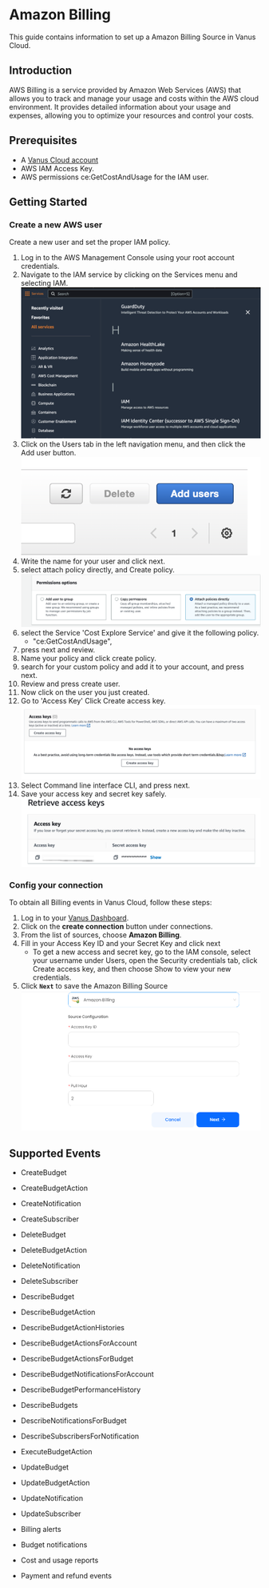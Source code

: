# Amazon Billing

This guide contains information to set up a Amazon Billing Source in Vanus Cloud.

## Introduction

AWS Billing is a service provided by Amazon Web Services (AWS) that allows you to track and manage your usage and costs within the AWS cloud environment. It provides detailed information about your usage and expenses, allowing you to optimize your resources and control your costs.

## Prerequisites

- A [Vanus Cloud account](https://cloud.vanus.ai)
- AWS IAM Access Key.
- AWS permissions ce:GetCostAndUsage for the IAM user.

## Getting Started

### Create a new AWS user
Create a new user and set the proper IAM policy.
1. Log in to the AWS Management Console using your root account credentials.
2. Navigate to the IAM service by clicking on the Services menu and selecting IAM.
![](content/user-guides/connector-guides/source/amazon-billing/images/findIAM.png)
3. Click on the Users tab in the left navigation menu, and then click the Add user button.
![](content/user-guides/connector-guides/source/amazon-billing/images/AddUser.png)
4. Write the name for your user and click next.
5. select attach policy directly, and Create policy.
![](content/user-guides/connector-guides/source/amazon-billing/images/permissionoption.png)
6. select the Service 'Cost Explore Service' and give it the following policy.
   - "ce:GetCostAndUsage",
7. press next and review.
8. Name your policy and click create policy.
9. search for your custom policy and add it to your account, and press next.
10. Review and press create user.
11. Now click on the user you just created.
12. Go to 'Access Key' Click Create access key.
![](content/user-guides/connector-guides/source/amazon-billing/images/createAccesskey.png)
13. Select Command line interface CLI, and press next.
14. Save your access key and secret key safely.
![](content/user-guides/connector-guides/source/amazon-billing/images/img.png)
### Config your connection
To obtain all Billing events in Vanus Cloud, follow these steps:

1. Log in to your [Vanus Dashboard](https://cloud.vanus.ai/dashboard).
2. Click on the **create connection** button under connections.
3. From the list of sources, choose **Amazon Billing**.
4. Fill in your Access Key ID and your Secret Key and click next
   - To get a new access and secret key, go to the IAM console, select your username under Users, open the Security credentials tab, click Create access key, and then choose Show to view your new credentials.
5. Click **`Next`** to save the Amazon Billing Source
   ![](content/user-guides/connector-guides/source/amazon-billing/images/aws-billing.png)

## Supported Events


- CreateBudget

- CreateBudgetAction

- CreateNotification

- CreateSubscriber

- DeleteBudget

- DeleteBudgetAction

- DeleteNotification

- DeleteSubscriber

- DescribeBudget

- DescribeBudgetAction

- DescribeBudgetActionHistories

- DescribeBudgetActionsForAccount

- DescribeBudgetActionsForBudget

- DescribeBudgetNotificationsForAccount

- DescribeBudgetPerformanceHistory

- DescribeBudgets

- DescribeNotificationsForBudget

- DescribeSubscribersForNotification

- ExecuteBudgetAction

- UpdateBudget

- UpdateBudgetAction

- UpdateNotification

- UpdateSubscriber

- Billing alerts

- Budget notifications

- Cost and usage reports

- Payment and refund events

